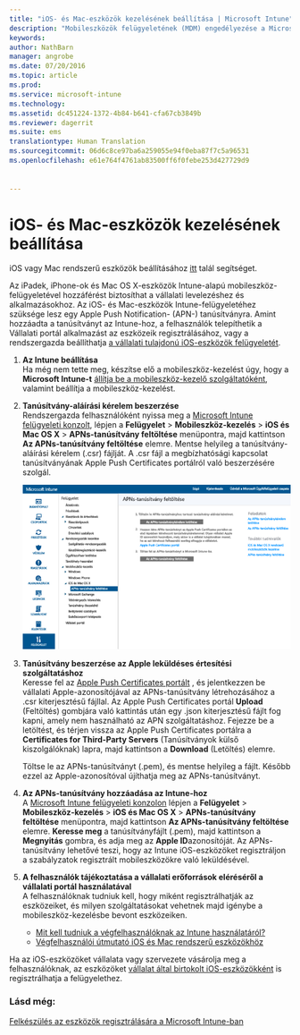 ```yaml
---
title: "iOS- és Mac-eszközök kezelésének beállítása | Microsoft Intune"
description: "Mobileszközök felügyeletének (MDM) engedélyezése a Microsoft Intune-nal iOS-eszközök (iPadek és iPhone-ok), illetve Mac OS X-eszközök esetén."
keywords: 
author: NathBarn
manager: angrobe
ms.date: 07/20/2016
ms.topic: article
ms.prod: 
ms.service: microsoft-intune
ms.technology: 
ms.assetid: dc451224-1372-4b84-b641-cfa67cb3849b
ms.reviewer: dagerrit
ms.suite: ems
translationtype: Human Translation
ms.sourcegitcommit: 06d6c8ce97ba6a259055e94f0eba87f7c5a96531
ms.openlocfilehash: e61e764f4761ab83500ff6f0febe253d427729d9


---
```


# iOS- és Mac-eszközök kezelésének beállítása
iOS vagy Mac rendszerű eszközök beállításához [itt](../enduser/using-your-ios-or-mac-os-x-device-with-intune.md) talál segítséget.

Az iPadek, iPhone-ok és Mac OS X-eszközök Intune-alapú mobileszköz-felügyeletével hozzáférést biztosíthat a vállalati levelezéshez és alkalmazásokhoz. Az iOS- és Mac-eszközök Intune-felügyeletéhez szüksége lesz egy Apple Push Notification- (APN-) tanúsítványra. Amint hozzáadta a tanúsítványt az Intune-hoz, a felhasználók telepíthetik a Vállalati portál alkalmazást az eszközeik regisztrálásához, vagy a rendszergazda beállíthatja [a vállalati tulajdonú iOS-eszközök felügyeletét](enroll-corporate-owned-ios-devices-in-microsoft-intune.md).

1.  **Az Intune beállítása**<br>
    Ha még nem tette meg, készítse elő a mobileszköz-kezelést úgy, hogy a **Microsoft Intune-t** [állítja be a mobileszköz-kezelő szolgáltatóként](get-ready-to-enroll-devices-in-microsoft-intune.md#set-mobile-device-management-authority), valamint beállítja a mobileszköz-kezelést.

2.  **Tanúsítvány-aláírási kérelem beszerzése**<br>
    Rendszergazda felhasználóként nyissa meg a [Microsoft Intune felügyeleti konzolt](http://manage.microsoft.com), lépjen a **Felügyelet** &gt; **Mobileszköz-kezelés** &gt; **iOS és Mac OS X** &gt; **APNs-tanúsítvány feltöltése** menüpontra, majd kattintson **Az APNs-tanúsítvány feltöltése** elemre. Mentse helyileg a tanúsítvány-aláírási kérelem (.csr) fájlját. A .csr fájl a megbízhatósági kapcsolat tanúsítványának Apple Push Certificates portálról való beszerzésére szolgál.

    ![APNs-tanúsítvány feltöltése párbeszédpanel](../media/Intune-iOS-enrollment-with-apns.png)

3.  **Tanúsítvány beszerzése az Apple leküldéses értesítési szolgáltatáshoz**<br>
    Keresse fel az [Apple Push Certificates portált](http://go.microsoft.com/fwlink/?LinkId=269844) , és jelentkezzen be vállalati Apple-azonosítójával az APNs-tanúsítvány létrehozásához a .csr kiterjesztésű fájllal. Az Apple Push Certificates portál **Upload** (Feltöltés) gombjára való kattintás után egy .json kiterjesztésű fájlt fog kapni, amely nem használható az APN szolgáltatáshoz. Fejezze be a letöltést, és térjen vissza az Apple Push Certificates portálra a **Certificates for Third-Party Servers** (Tanúsítványok külső kiszolgálóknak) lapra, majd kattintson a **Download** (Letöltés) elemre.

    Töltse le az APNs-tanúsítványt (.pem), és mentse helyileg a fájlt. Később ezzel az Apple-azonosítóval újíthatja meg az APNs-tanúsítványt.

4.  **Az APNs-tanúsítvány hozzáadása az Intune-hoz**<br>
    A [Microsoft Intune felügyeleti konzolon](http://manage.microsoft.com) lépjen a **Felügyelet** &gt; **Mobileszköz-kezelés** &gt; **iOS és Mac OS X** &gt; **APNs-tanúsítvány feltöltése** menüpontra, majd kattintson **Az APNs-tanúsítvány feltöltése** elemre. **Keresse meg** a tanúsítványfájlt (.pem), majd kattintson a **Megnyitás** gombra, és adja meg az **Apple ID**azonosítóját. Az APNs-tanúsítvány lehetővé teszi, hogy az Intune iOS-eszközöket regisztráljon a szabályzatok regisztrált mobileszközökre való leküldésével.

5.  **A felhasználók tájékoztatása a vállalati erőforrások eléréséről a vállalati portál használatával**<br>
    A felhasználóknak tudniuk kell, hogy miként regisztrálhatják az eszközeiket, és milyen szolgáltatásokat vehetnek majd igénybe a mobileszköz-kezelésbe bevont eszközeiken.
    - [Mit kell tudniuk a végfelhasználóknak az Intune használatáról?](what-to-tell-your-end-users-about-using-microsoft-intune.md)
    - [Végfelhasználói útmutató iOS és Mac rendszerű eszközökhöz](../enduser/using-your-ios-or-mac-os-x-device-with-intune.md)

Ha az iOS-eszközöket vállalata vagy szervezete vásárolja meg a felhasználóknak, az eszközöket [vállalat által birtokolt iOS-eszközökként](enroll-corporate-owned-ios-devices-in-microsoft-intune.md) is regisztrálhatja a felügyelethez.

### Lásd még:
[Felkészülés az eszközök regisztrálására a Microsoft Intune-ban](get-ready-to-enroll-devices-in-microsoft-intune.md)



<!--HONumber=Aug16_HO1-->



